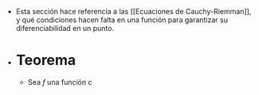 - Esta sección hace referencia a las [[Ecuaciones de Cauchy-Riemman]], y qué condiciones hacen falta en una función para garantizar su diferenciabilidad en un punto.
- # Teorema
	- Sea $f$ una función c